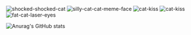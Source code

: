 
![shocked-shocked-cat](https://github.com/LGErdmann/LGErdmann/assets/63938851/12736a36-7693-4eae-b8b6-61a2cf197b88)
![silly-cat-cat-meme-face](https://github.com/LGErdmann/LGErdmann/assets/63938851/4e555047-1c81-45cb-afc7-125857cdf97d)
![cat-kiss](https://github.com/LGErdmann/LGErdmann/assets/63938851/5bd3aa97-4c84-4685-931c-18a481891e58)
![cat-kiss](https://github.com/LGErdmann/LGErdmann/assets/63938851/5fb178d3-fb7e-4f1a-a083-0a595f7c34e3)
![fat-cat-laser-eyes](https://github.com/LGErdmann/LGErdmann/assets/63938851/227bd05c-8f9a-410c-a9aa-6f0a550545df)


![Anurag's GitHub stats](https://github-readme-stats.vercel.app/api?username=LGErdmann&show_icons=true&theme=radical&card_width=1000px )
<!--
**LGErdmann/LGErdmann** is a ✨ _special_ ✨ repository because its `README.md` (this file) appears on your GitHub profile.

Here are some ideas to get you started:

- 🔭 I’m currently working on ...
- 🌱 I’m currently learning ...
- 👯 I’m looking to collaborate on ...
- 🤔 I’m looking for help with ...
- 💬 Ask me about ...
- 📫 How to reach me: ...
- 😄 Pronouns: ...
- ⚡ Fun fact: ...
-->
